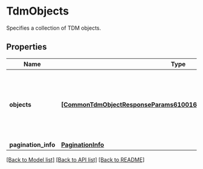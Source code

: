 # TdmObjects

Specifies a collection of TDM objects.

## Properties
Name | Type | Description | Notes
------------ | ------------- | ------------- | -------------
**objects** | [**[CommonTdmObjectResponseParams610016efEda845b1Af4aF46c80ad0e59]**](CommonTdmObjectResponseParams610016efEda845b1Af4aF46c80ad0e59.md) | Specifies the collection of TDM objects, filtered by the specified criteria. | [optional] 
**pagination_info** | [**PaginationInfo**](PaginationInfo.md) |  | [optional] 

[[Back to Model list]](../README.md#documentation-for-models) [[Back to API list]](../README.md#documentation-for-api-endpoints) [[Back to README]](../README.md)


